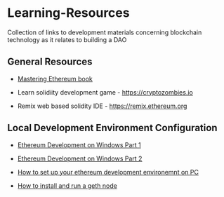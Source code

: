 # Learning-Resources
Collection of links to development materials concerning blockchain technology as it relates to building a DAO

## General Resources

* [Mastering Ethereum book](https://github.com/ethereumbook/ethereumbook) 

*  Learn solidiity development game - https://cryptozombies.io

* Remix web based solidity IDE - https://remix.ethereum.org




## Local Development Environment Configuration

* [Ethereum Development on Windows Part 1](https://medium.com/edgefund/ethereum-development-on-windows-part-1-da260f6a6c06)

* [Ethereum Development on Windows Part 2](https://medium.com/edgefund/ethereum-development-on-windows-web3-and-truffle-debugging-9d47dda77c1e)

* [How to set up your ethereum development environemnt on PC](https://medium.com/interfacing-with-a-blockchain/how-to-set-up-your-ethereum-development-environment-for-pc-f6caf6eb8017)

* [How to install and run a geth node](https://www.quicknode.com/guides/infrastructure/how-to-install-and-run-a-geth-node)
